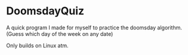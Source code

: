 # DoomsdayQuiz
A quick program I made for myself to practice the doomsday algorithm. (Guess which day of the week on any date)

Only builds on Linux atm.
